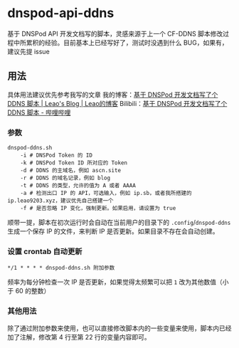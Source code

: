 # dnspod-api-ddns

基于 DNSPod API 开发文档写的脚本，灵感来源于上一个 CF-DDNS 脚本修改过程中所累积的经验。目前基本上已经写好了，测试时没遇到什么 BUG，如果有，建议先提 issue

## 用法

具体用法建议优先参考我写的文章
我的博客：[基于 DNSPod 开发文档写了个 DDNS 脚本 | Leao's Blog | Leao的博客](https://blog.ascn.site/post/20220912222454/)
Bilibili：[基于 DNSPod 开发文档写了个 DDNS 脚本 - 哔哩哔哩](https://www.bilibili.com/read/cv18562500)

### 参数

``` shell
dnspod-ddns.sh
    -i # DNSPod Token 的 ID
    -k # DNSPod Token ID 所对应的 Token
    -d # DDNS 的主域名，例如 ascn.site
    -r # DDNS 的域名记录，例如 blog
    -t # DDNS 的类型，允许的值为 A 或者 AAAA
    -a # 检测出口 IP 的 API，可选输入，例如 ip.sb，或者我所搭建的 ip.leao9203.xyz，建议优先自己搭建一个
    -f # 是否忽略 IP 变化，强制更新。如果启用，请设置为 true
```

顺带一提，脚本在初次运行时会自动在当前用户的目录下的 `.config`/`dnspod-ddns` 生成一个保存 IP 的文件，来判断 IP 是否更新。如果目录不存在会自动创建。

### 设置 crontab 自动更新

``` shell
*/1 * * * * dnspod-ddns.sh 附加参数
```

频率为每分钟检查一次 IP 是否更新，如果觉得太频繁可以把 `1` 改为其他数值（小于 60 的整数）

### 其他用法

除了通过附加参数来使用，也可以直接修改脚本内的一些变量来使用，脚本内已经加了注解，修改第 4 行至第 22 行的变量内容即可。

